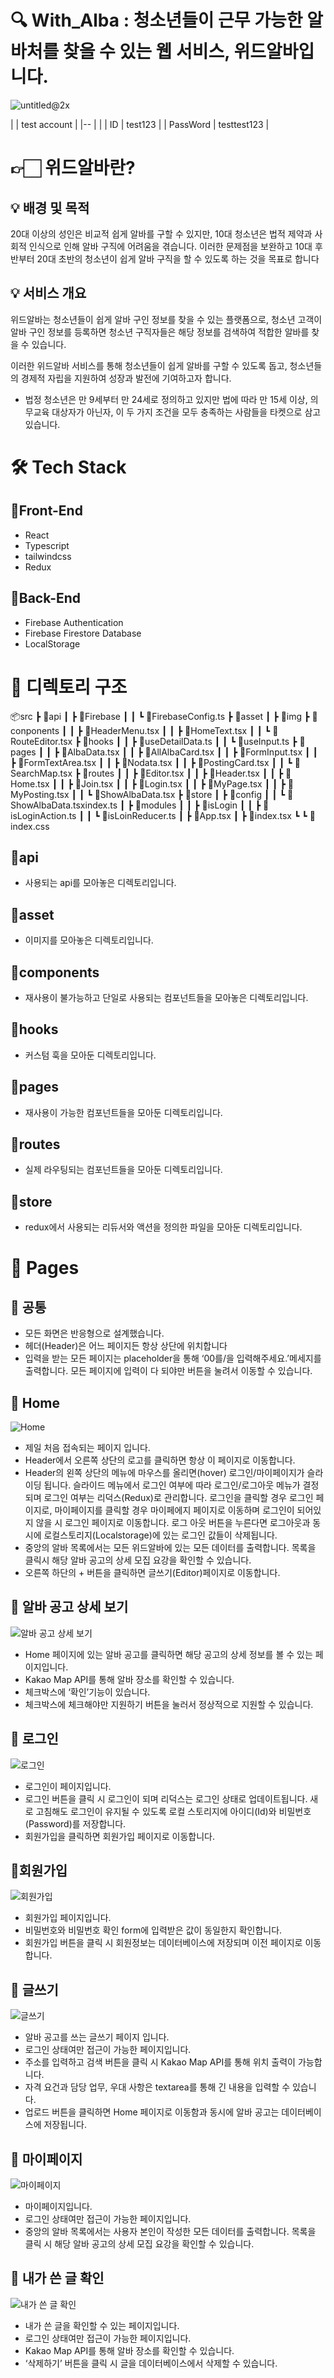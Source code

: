 # 🔍 With_Alba : 청소년들이 근무 가능한 알바처를 찾을 수 있는 웹 서비스, 위드알바입니다.

![untitled@2x](https://github.com/Minminjamin/with-alba/assets/122540708/7cbc321d-05ff-428f-966e-75ef70b511bb)

| | test account |
|-- | |
| ID | test123 |
| PassWord | testtest123 |

# 👉🏻 위드알바란?

## 💡 **배경 및 목적**

20대 이상의 성인은 비교적 쉽게 알바를 구할 수 있지만, 10대 청소년은 법적 제약과 사회적 인식으로 인해 알바 구직에 어려움을 겪습니다. 이러한 문제점을 보완하고 10대 후반부터 20대 초반의 청소년이 쉽게 알바 구직을 할 수 있도록 하는 것을 목표로 합니다

## 💡 **서비스 개요**

위드알바는 청소년들이 쉽게 알바 구인 정보를 찾을 수 있는 플랫폼으로, 청소년 고객이 알바 구인 정보를 등록하면 청소년 구직자들은 해당 정보를 검색하여 적합한 알바를 찾을 수 있습니다.

이러한 위드알바 서비스를 통해 청소년들이 쉽게 알바를 구할 수 있도록 돕고, 청소년들의 경제적 자립을 지원하여 성장과 발전에 기여하고자 합니다.

- 법정 청소년은 만 9세부터 만 24세로 정의하고 있지만 법에 따라 만 15세 이상, 의무교육 대상자가 아닌자, 이 두 가지 조건을 모두 충족하는 사람들을 타켓으로 삼고 있습니다.

# 🛠️ Tech Stack

## 🔨Front-End

- React
- Typescript
- tailwindcss
- Redux

## 🔨Back-End

- Firebase Authentication
- Firebase Firestore Database
- LocalStorage

# 📂 디렉토리 구조

📦src
┣ 📂api
┃ ┣ 📂Firebase
┃ ┃ ┗ 📜FirebaseConfig.ts
┣ 📂asset
┃ ┣ 📂img
┣ 📂conponents
┃ ┃ ┣ 📜HeaderMenu.tsx
┃ ┃ ┣ 📜HomeText.tsx
┃ ┃ ┗ 📜RouteEditor.tsx
┣ 📂hooks
┃ ┃ ┣ 📜useDetailData.ts
┃ ┃ ┗ 📜useInput.ts
┣ 📂pages
┃ ┃ ┣ 📜AlbaData.tsx
┃ ┃ ┣ 📜AllAlbaCard.tsx
┃ ┃ ┣ 📜FormInput.tsx
┃ ┃ ┣ 📜FormTextArea.tsx
┃ ┃ ┣ 📜Nodata.tsx
┃ ┃ ┣ 📜PostingCard.tsx
┃ ┃ ┗ 📜SearchMap.tsx
┣ 📂routes
┃ ┃ ┣ 📜Editor.tsx
┃ ┃ ┣ 📜Header.tsx
┃ ┃ ┣ 📜Home.tsx
┃ ┃ ┣ 📜Join.tsx
┃ ┃ ┣ 📜Login.tsx
┃ ┃ ┣ 📜MyPage.tsx
┃ ┃ ┣ 📜MyPosting.tsx
┃ ┃ ┗ 📜ShowAlbaData.tsx
┣ 📂store
┃ ┣ 📂config
┃ ┃ ┗ 📜ShowAlbaData.tsxindex.ts
┃ ┣ 📂modules
┃ ┃ ┣ 📜isLogin
┃ ┃ ┣ 📜isLoginAction.ts
┃ ┃ ┗ 📜isLoinReducer.ts
┃ ┣ 📜App.tsx
┃ ┣ 📜index.tsx
┗ ┗ 📜index.css

## 📂api

- 사용되는 api를 모아놓은 디렉토리입니다.

## 📂asset

- 이미지를 모아놓은 디렉토리입니다.

## 📂components

- 재사용이 불가능하고 단일로 사용되는 컴포넌트들을 모아놓은 디렉토리입니다.

## 📂hooks

- 커스텀 훅을 모아둔 디렉토리입니다.

## 📂pages

- 재사용이 가능한 컴포넌트들을 모아둔 디렉토리입니다.

## 📂routes

- 실제 라우팅되는 컴포넌트들을 모아둔 디렉토리입니다.

## 📂store

- redux에서 사용되는 리듀서와 액션을 정의한 파일을 모아둔 디렉토리입니다.

# 📄 Pages

## 📄 공통

- 모든 화면은 반응형으로 설계했습니다.
- 헤더(Header)은 어느 페이지든 항상 상단에 위치합니다
- 입력을 받는 모든 페이지는 placeholder을 통해 ‘00를/을 입력해주세요.’메세지를 출력합니다. 모든 페이지에 입력이 다 되야만 버튼을 눌려서 이동할 수 있습니다.

## 📄 Home

![Home](https://github.com/Minminjamin/with-alba/assets/122540708/4e74ea20-29ca-4069-bf91-287ed1724853)

- 제일 처음 접속되는 페이지 입니다.
- Header에서 오른쪽 상단의 로고를 클릭하면 항상 이 페이지로 이동합니다.
- Header의 왼쪽 상단의 메뉴에 마우스를 올리면(hover) 로그인/마이페이지가 슬라이딩 됩니다. 슬라이드 메뉴에서 로그인 여부에 따라 로그인/로그아웃 메뉴가 결정되며 로그인 여부는 리덕스(Redux)로 관리합니다. 로그인을 클릭할 경우 로그인 페이지로, 마이페이지를 클릭할 경우 마이페에지 페이지로 이동하며 로그인이 되어있지 않을 시 로그인 페이지로 이동합니다. 로그 아웃 버튼을 누른다면 로그아웃과 동시에 로컬스토리지(Localstorage)에 있는 로그인 값들이 삭제됩니다.
- 중앙의 알바 목록에서는 모든 위드알바에 있는 모든 데이터를 출력합니다. 목록을 클릭시 해당 알바 공고의 상세 모집 요강을 확인할 수 있습니다.
- 오른쪽 하단의 + 버튼을 클릭하면 글쓰기(Editor)페이지로 이동합니다.

## 📄 알바 공고 상세 보기

![알바 공고 상세 보기](https://github.com/Minminjamin/with-alba/assets/122540708/a7dc97d5-9279-4e7d-b4ec-781139fe6bb5)

- Home 페이지에 있는 알바 공고를 클릭하면 해당 공고의 상세 정보를 볼 수 있는 페이지입니다.
- Kakao Map API를 통해 알바 장소를 확인할 수 있습니다.
- 체크박스에 ‘확인’기능이 있습니다.
- 체크박스에 체크해야만 지원하기 버튼을 눌러서 정상적으로 지원할 수 있습니다.

## 📄 로그인

![로그인](https://github.com/Minminjamin/with-alba/assets/122540708/74b58c3a-f1a9-4606-bcf4-8e3e18f9038e)

- 로그인이 페이지입니다.
- 로그인 버튼을 클릭 시 로그인이 되며 리덕스는 로그인 상태로 업데이트됩니다. 새로 고침해도 로그인이 유지될 수 있도록 로컬 스토리지에 아이디(Id)와 비밀번호(Password)를 저장합니다.
- 회원가입을 클릭하면 회원가입 페이지로 이동합니다.

## 📄회원가입

![회원가입](https://github.com/Minminjamin/with-alba/assets/122540708/6bb7689b-1070-4673-8af7-0f297b7c20a6)

- 회원가입 페이지입니다.
- 비밀번호와 비밀번호 확인 form에 입력받은 값이 동일한지 확인합니다.
- 회원가입 버튼을 클릭 시 회원정보는 데이터베이스에 저장되며 이전 페이지로 이동합니다.

## 📄 글쓰기

![글쓰기](https://github.com/Minminjamin/with-alba/assets/122540708/728c0b78-17d6-435b-bd5a-ecf99015ed65)

- 알바 공고를 쓰는 글쓰기 페이지 입니다.
- 로그인 상태여만 접근이 가능한 페이지입니다.
- 주소를 입력하고 검색 버튼을 클릭 시 Kakao Map API를 통해 위치 출력이 가능합니다.
- 자격 요건과 담당 업무, 우대 사항은 textarea를 통해 긴 내용을 입력할 수 있습니다.
- 업로드 버튼을 클릭하면 Home 페이지로 이동함과 동시에 알바 공고는 데이터베이스에 저장됩니다.

## 📄 마이페이지

![마이페이지](https://github.com/Minminjamin/with-alba/assets/122540708/b2b47278-0e47-48ad-aff2-c61b88a9834e)

- 마이페이지입니다.
- 로그인 상태여만 접근이 가능한 페이지입니다.
- 중앙의 알바 목록에서는 사용자 본인이 작성한 모든 데이터를 출력합니다. 목록을 클릭 시 해당 알바 공고의 상세 모집 요강을 확인할 수 있습니다.

## 📄 내가 쓴 글 확인

![내가 쓴 글 확인](https://github.com/Minminjamin/with-alba/assets/122540708/732a5891-d8a0-49a9-b6fa-d89316658291)

- 내가 쓴 글을 확인할 수 있는 페이지입니다.
- 로그인 상태여만 접근이 가능한 페이지입니다.
- Kakao Map API를 통해 알바 장소를 확인할 수 있습니다.
- ‘삭제하기’ 버튼을 클릭 시 글을 데이터베이스에서 삭제할 수 있습니다.
